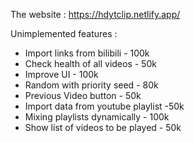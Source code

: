 The website : https://hdytclip.netlify.app/

Unimplemented features :
- Import links from bilibili - 100k
- Check health of all videos - 50k
- Improve UI - 100k
- Random with priority seed - 80k
- Previous Video button - 50k
- Import data from youtube playlist -50k
- Mixing playlists dynamically - 100k
- Show list of videos to be played - 50k